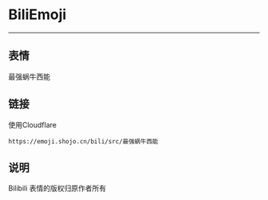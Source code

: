 # BiliEmoji
---
## 表情
最强蜗牛西能
## 链接
使用Cloudflare
```
https://emoji.shojo.cn/bili/src/最强蜗牛西能
```
## 说明
Bilibili 表情的版权归原作者所有

